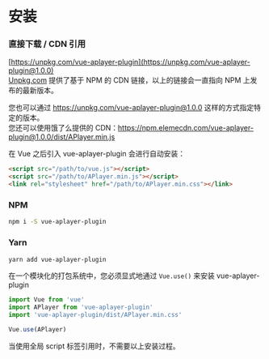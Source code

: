 # 安装

### 直接下载 / CDN 引用
[https://unpkg.com/vue-aplayer-plugin](https://unpkg.com/vue-aplayer-plugin@1.0.0)  
[Unpkg.com](https://unpkg.com) 提供了基于 NPM 的 CDN 链接，以上的链接会一直指向 NPM 上发布的最新版本。

您也可以通过 https://unpkg.com/vue-aplayer-plugin@1.0.0 这样的方式指定特定的版本。  
您还可以使用饿了么提供的 CDN：https://npm.elemecdn.com/vue-aplayer-plugin@1.0.0/dist/APlayer.min.js

在 Vue 之后引入 vue-aplayer-plugin 会进行自动安装：

```html
<script src="/path/to/vue.js"></script>
<script src="/path/to/APlayer.min.js"></script>
<link rel="stylesheet" href="/path/to/APlayer.min.css"></link>
```

### NPM
```bash
npm i -S vue-aplayer-plugin
```

### Yarn
```bash
yarn add vue-aplayer-plugin
```

在一个模块化的打包系统中，您必须显式地通过 `Vue.use()` 来安装 vue-aplayer-plugin

```js
import Vue from 'vue'
import APlayer from 'vue-aplayer-plugin'
import 'vue-aplayer-plugin/dist/APlayer.min.css'

Vue.use(APlayer)
```

当使用全局 script 标签引用时，不需要以上安装过程。
